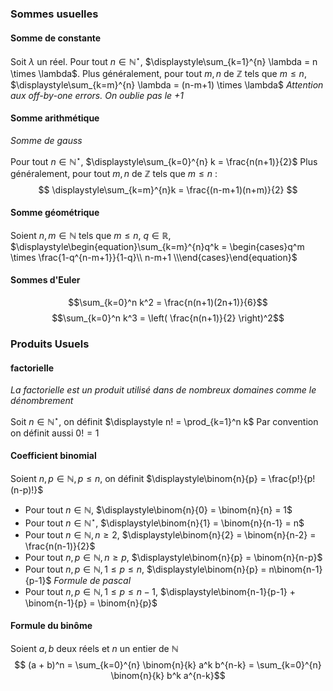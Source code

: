 ### Sommes usuelles

#### Somme de constante

Soit $\lambda$ un réel.
Pour tout $n \in \mathbb{N}^\star$, $\displaystyle\sum_{k=1}^{n} \lambda = n \times \lambda$.
Plus généralement, pour tout $m,n$ de $\mathbb{Z}$ tels que $m \leq n$, $\displaystyle\sum_{k=m}^{n} \lambda = (n-m+1) \times \lambda$
*Attention aux off-by-one errors. On oublie pas le $+1$*


#### Somme arithmétique 
*Somme de gauss*

Pour tout $n \in \mathbb{N}^\star$, $\displaystyle\sum_{k=0}^{n} k = \frac{n(n+1)}{2}$ 
Plus généralement, pour tout $m,n$ de $\mathbb{Z}$ tels que $m \leq n$ :
$$
\displaystyle\sum_{k=m}^{n}k = \frac{(n-m+1)(n+m)}{2}
$$

#### Somme géométrique

Soient $n,m \in \mathbb{N}$ tels que $m \leq n$, $q \in \mathbb{R}$,  $\displaystyle\begin{equation}\sum_{k=m}^{n}q^k = \begin{cases}q^m \times \frac{1-q^{n-m+1}}{1-q}\\ n-m+1 \\\end{cases}\end{equation}$

#### Sommes d'Euler

$$\sum_{k=0}^n k^2 = \frac{n(n+1)(2n+1)}{6}$$
$$\sum_{k=0}^n k^3 = \left( \frac{n(n+1)}{2} \right)^2$$


### Produits Usuels

#### factorielle
*La factorielle est un produit utilisé dans de nombreux domaines comme le dénombrement*

Soit $n \in \mathbb{N}^\star$, on définit $\displaystyle n! = \prod_{k=1}^n k$
Par convention on définit aussi $0! = 1$

#### Coefficient binomial

Soient $n,p \in \mathbb{N}, p \leq n$, on définit $\displaystyle\binom{n}{p} = \frac{p!}{p!(n-p)!}$

 - Pour tout $n \in \mathbb{N}$, $\displaystyle\binom{n}{0} = \binom{n}{n} = 1$
 - Pour tout $n \in \mathbb{N}^\star$, $\displaystyle\binom{n}{1} = \binom{n}{n-1} = n$
 - Pour tout $n \in \mathbb{N}, n \geq 2$, $\displaystyle\binom{n}{2} = \binom{n}{n-2} = \frac{n(n-1)}{2}$
 - Pour tout $n,p \in \mathbb{N}, n \geq p$, $\displaystyle\binom{n}{p} = \binom{n}{n-p}$  
 - Pour tout $n,p \in \mathbb{N}, 1 \leq p \leq n$, $\displaystyle\binom{n}{p} = n\binom{n-1}{p-1}$
*Formule de pascal*
 - Pour tout $n,p \in \mathbb{N}, 1 \leq p \leq n-1$, $\displaystyle\binom{n-1}{p-1} + \binom{n-1}{p} = \binom{n}{p}$

#### Formule du binôme

Soient $a,b$ deux réels et $n$ un entier de $\mathbb{N}$
$$ (a + b)^n = \sum_{k=0}^{n} \binom{n}{k} a^k b^{n-k} = \sum_{k=0}^{n} \binom{n}{k} b^k a^{n-k}$$








